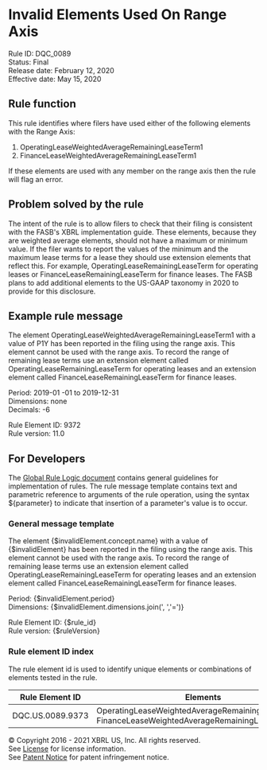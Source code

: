 # Invalid Elements Used On Range Axis  
Rule ID: DQC_0089  
Status: Final  
Release date: February 12, 2020  
Effective date: May 15, 2020  

## Rule function  
This rule identifies where filers have used either of the following elements with the Range Axis:  

1. OperatingLeaseWeightedAverageRemainingLeaseTerm1  
2. FinanceLeaseWeightedAverageRemainingLeaseTerm1  

If these elements are used with any member on the range axis then the rule will flag an error.  

## Problem solved by the rule  
The intent of the rule is to allow filers to check that their filing is consistent with the  FASB's XBRL implementation  guide.  These elements, because they are weighted average elements, should not have a maximum or minimum value.  If the filer wants to report the values of the minimum and the maximum lease terms for a lease they should use extension elements that reflect this.  For example, OperatingLeaseRemainingLeaseTerm for operating leases or FinanceLeaseRemainingLeaseTerm for finance leases.  The FASB plans to add additional elements to the US-GAAP taxonomy in 2020 to provide for this disclosure.  

## Example rule message  
The element OperatingLeaseWeightedAverageRemainingLeaseTerm1 with a value of P1Y has been reported in the filing using the range axis. This element cannot be used with the range axis. To record the range of remaining lease terms use an extension element called OperatingLeaseRemainingLeaseTerm for operating leases and an extension element called FinanceLeaseRemainingLeaseTerm for finance leases.  

Period: 2019-01 -01 to 2019-12-31  
Dimensions: none  
Decimals: -6  

Rule Element ID: 9372  
Rule version: 11.0  

## For Developers  
The [Global Rule Logic document](https://github.com/DataQualityCommittee/dqc_us_rules/blob/master/docs/GlobalRuleLogic.md) contains general guidelines for implementation of rules. The rule message template contains text and parametric reference to arguments of the rule operation, using the syntax ${parameter} to indicate that insertion of a parameter's value is to occur. 
  
### General message template  
The element {$invalidElement.concept.name} with a value of {$invalidElement} has been reported in the filing using the range axis. This element cannot be used with the range axis. To record the range of remaining lease terms use an extension element called OperatingLeaseRemainingLeaseTerm for operating leases and an extension element called FinanceLeaseRemainingLeaseTerm for finance leases.  

Period: {$invalidElement.period}  
Dimensions: {$invalidElement.dimensions.join(', ','=')}  

Rule Element ID: {$rule_id}  
Rule version: {$ruleVersion}  

### Rule element ID index 
The rule element id is used to identify unique elements or combinations of elements tested in the rule. 
  
|Rule Element ID|Elements|  
|--------|--------|  
|DQC.US.0089.9373|OperatingLeaseWeightedAverageRemainingLeaseTerm1, FinanceLeaseWeightedAverageRemainingLeaseTerm1|  

© Copyright 2016 - 2021 XBRL US, Inc. All rights reserved.   
See [License](https://xbrl.us/dqc-license) for license information.  
See [Patent Notice](https://xbrl.us/dqc-patent) for patent infringement notice.  
